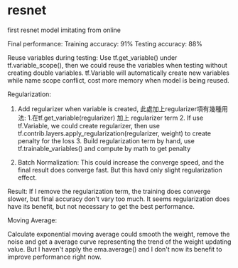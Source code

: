 # resnet
first resnet model imitating from online

Final performance:
Training accuracy: 91%
Testing accuracy: 88%

Reuse variables during testing:
Use tf.get_variable() under tf.variable_scope(), then we could reuse the variables when testing without creating double variables. 
tf.Variable will automatically create new variables while name scope conflict, cost more memory when model is being reused.



Regularization:
1. Add regularizer when variable is created, 此處加上regularizer項有幾種用法:
   1.在tf.get_variable(regularizer) 加上 regularizer term
   2. If use tf.Variable, we could create regularizer, then use tf.contrib.layers.apply_regularization(regularizer, weight) to create penalty for the loss
   3. Build regularization term by hand, use tf.trainable_variables() and compute by math to get penalty
 
2. Batch Normalization:
   This could increase the converge speed, and the final result does converge fast. But this havd only slight regularization effect. 

Result: If I remove the regularization term, the training does converge slower, but final accuracy don't vary too much. It seems regularization does have its benefit, but not necessary to get the best performance. 


Moving Average:

 Calculate exponential moving average could smooth the weight, remove the noise and get a average curve representing the trend of the weight updating value. 
 But I haven't apply the ema.average() and I don't now its benefit to improve performance right now. 



